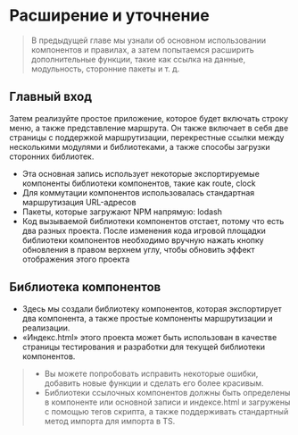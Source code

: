 <!--DESC: {icon:{name:"dashboard_customize",pkg:"mdi",type:"filled"},id:3} -->
# Расширение и уточнение
> В предыдущей главе мы узнали об основном использовании компонентов и правилах, а затем попытаемся расширить дополнительные функции, такие как ссылка на данные, модульность, сторонние пакеты и т. д.

## Главный вход
Затем реализуйте простое приложение, которое будет включать строку меню, а также представление маршрута. Он также включает в себя две страницы с поддержкой маршрутизации, перекрестные ссылки между несколькими модулями и библиотеками, а также способы загрузки сторонних библиотек.
- Эта основная запись использует некоторые экспортируемые компоненты библиотеки компонентов, такие как route, clock
- Для коммутации компонентов использовалась стандартная маршрутизация URL-адресов
- Пакеты, которые загружают NPM напрямую: lodash
- Код вызываемой библиотеки компонентов отстает, потому что есть два разных проекта. После изменения кода игровой площадки библиотеки компонентов необходимо вручную нажать кнопку обновления в правом верхнем углу, чтобы обновить эффект отображения этого проекта

<div><wcex-doc.com-playground files="['ext/app/index.html','ext/app/app.html','ext/app/app.css','ext/app/title.html','ext/app/footer.html','ext/app/data.json','ext/app/ page1.html','ext/app/page2.html']"></wcex-doc.com-playground></div>


## Библиотека компонентов
- Здесь мы создали библиотеку компонентов, которая экспортирует два компонента, а также простые компоненты маршрутизации и реализации.
- «Индекс.html» этого проекта может быть использован в качестве страницы тестирования и разработки для текущей библиотеки компонентов.

<div><wcex-doc.com-playground files="['ext/ui/index.html','ext/ui/menu.html','ext/ui/clock.html','ext/ui/clock.css','ext/ui/time.html','ext/ui/route.html']"></wcex-doc.com-playground></div>

> - Вы можете попробовать исправить некоторые ошибки, добавить новые функции и сделать его более красивым.
> - Библиотеки ссылочных компонентов должны быть определены в компоненте или основной записи и индексе.html и загружены <meta> с помощью тегов скрипта, а также поддерживать стандартный метод импорта для импорта в TS.


